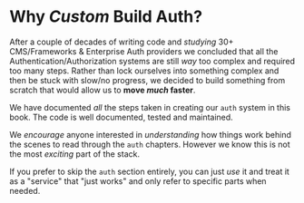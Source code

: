 # Why _Custom_ Build Auth?

After a couple of decades of writing code
and _studying_ 30+ CMS/Frameworks 
& Enterprise Auth providers
we concluded 
that all the Authentication/Authorization
systems are still _way_ too complex
and required too many steps.
Rather than lock ourselves into 
something complex and then 
be stuck with slow/no progress,
we decided to build something from scratch
that would allow us to **move _much_ faster**.

We have documented _all_ the steps taken
in creating our `auth` system
in this book.
The code is well documented, tested and maintained.

We _encourage_ anyone interested
in _understanding_ 
how things work behind the scenes
to read through the `auth` chapters.
However we know this is not the most _exciting_ 
part of the stack. 

If you prefer to skip the `auth` section entirely,
you can just _use_ it 
and treat it as a "service" that "just works"
and only refer to specific parts when needed.

